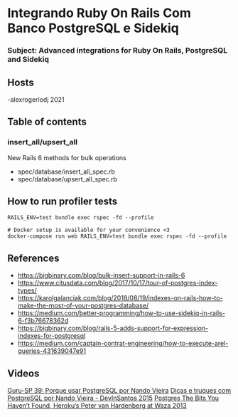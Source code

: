# Integrando Ruby On Rails Com Banco PostgreSQL e Sidekiq
### Subject: Advanced integrations for Ruby On Rails, PostgreSQL and Sidekiq


## Hosts

-alexrogeriodj 2021

## Table of contents

### insert_all/upsert_all
New Rails 6 methods for bulk operations

- spec/database/insert_all_spec.rb
- spec/database/upsert_all_spec.rb

## How to run profiler tests

```
RAILS_ENV=test bundle exec rspec -fd --profile

# Docker setup is available for your convenience <3
docker-compose run web RAILS_ENV=test bundle exec rspec -fd --profile
```

## References
- https://bigbinary.com/blog/bulk-insert-support-in-rails-6
- https://www.citusdata.com/blog/2017/10/17/tour-of-postgres-index-types/
- https://karolgalanciak.com/blog/2018/08/19/indexes-on-rails-how-to-make-the-most-of-your-postgres-database/
- https://medium.com/better-programming/how-to-use-sidekiq-in-rails-6-f3b76678362d
- https://bigbinary.com/blog/rails-5-adds-support-for-expression-indexes-for-postgresql
- https://medium.com/captain-contrat-engineering/how-to-execute-arel-queries-431639047e91

## Videos

[Guru-SP 39: Porque usar PostgreSQL por Nando Vieira](https://www.youtube.com/watch?v=VWtvJsjpOjY)
[Dicas e truques com PostgreSQL por Nando Vieira - DevInSantos 2015](https://www.youtube.com/watch?v=unFnLc9f3dg)
[Postgres The Bits You Haven’t Found, Heroku’s Peter van Hardenberg at Waza 2013](https://vimeo.com/61044807)
